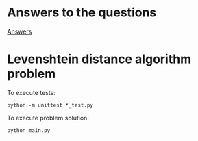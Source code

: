 # Answers to the questions

[Answers](https://github.com/quatroka/atualizador/blob/master/questions/questions.md)


# Levenshtein distance algorithm problem
To execute tests:

    python -m unittest *_test.py

To execute problem solution:

    python main.py
